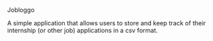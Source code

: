 Jobloggo

A simple application that allows users to store and keep track of their internship (or other job) applications in a csv format.
